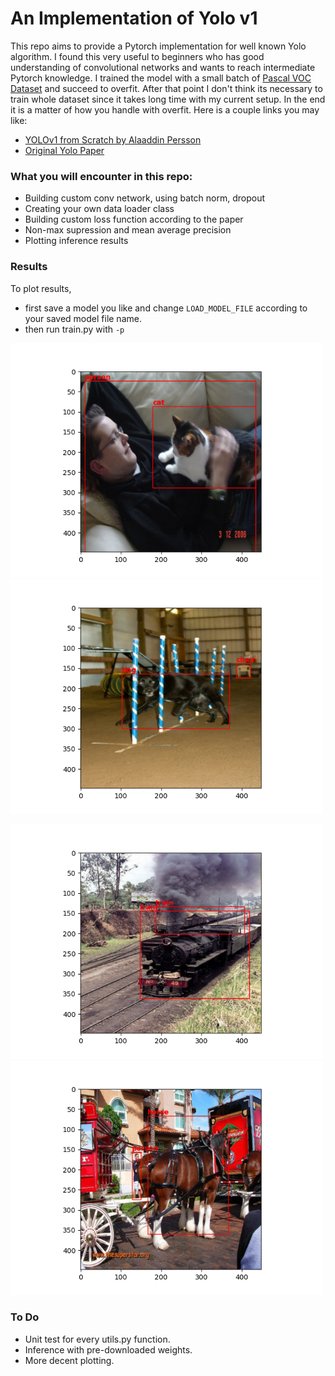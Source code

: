 # An Implementation of Yolo v1

This repo aims to provide a Pytorch implementation for well known Yolo algorithm.
I found this very useful to beginners who has good understanding of convolutional networks and wants to reach intermediate Pytorch knowledge.
I trained the model with a small batch of <a href="https://www.kaggle.com/datasets/734b7bcb7ef13a045cbdd007a3c19874c2586ed0b02b4afc86126e89d00af8d2">Pascal VOC Dataset<a> 
and succeed to overfit. After that point I don't think its necessary to train whole dataset since it takes long time with my current setup. In the end it is a matter of how you handle with overfit.
Here is a couple links you may like:
- <a href="https://www.youtube.com/watch?v=n9_XyCGr-MI&list=PLhhyoLH6Ijfw0TpCTVTNk42NN08H6UvNq&index=15">YOLOv1 from Scratch by Alaaddin Persson<a>
- <a href="https://arxiv.org/abs/1506.02640">Original Yolo Paper<a>

### What you will encounter in this repo:
   - Building custom conv network, using batch norm, dropout
   - Creating your own data loader class 
   - Building custom loss function according to the paper
   - Non-max supression and mean average precision
   - Plotting inference results
   
   ### Results
   To plot results, 
   - first save a model you like and change <code>LOAD_MODEL_FILE</code> according to your saved model file name.
   - then run train.py with <code>-p</code>
<p float="left">
  <img src="res/person_cat.png" width="500" />
  <img src="res/dog_chair.png" width="500" /> 
</p>
     
<p float="left">
  <img src="res/train.png" width="500" />
  <img src="res/person_horse.png" width="500" /> 
</p>
   
  ### To Do
   - Unit test for every utils.py function.
   - Inference with pre-downloaded weights.
   - More decent plotting.
   
